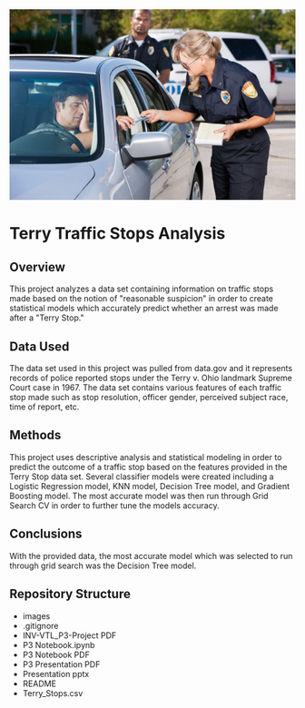 <img src="Images\2.jpg" alt="A" style="zoom:200%;" />

# Terry Traffic Stops Analysis

## Overview

This project analyzes a data set containing information on traffic stops made based on the notion of "reasonable suspicion" in order to create statistical models which accurately predict whether an arrest was made after a "Terry Stop."

## Data Used

The data set used in this project was pulled from data.gov and it represents records of police reported stops under the Terry v. Ohio landmark Supreme Court case in 1967.  The data set contains various features of each traffic stop made such as stop resolution, officer gender, perceived subject race, time of report, etc.

## Methods

This project uses descriptive analysis and statistical modeling in order to predict the outcome of a traffic stop based on the features provided in the Terry Stop data set.  Several classifier models were created including a Logistic Regression model, KNN model,  Decision Tree model, and Gradient Boosting model.  The most accurate model was then run through Grid Search CV in order to further tune the models accuracy.

## Conclusions

With the provided data, the most accurate model which was selected to run through grid search was the Decision Tree model.

## Repository Structure

- images
- .gitignore
- INV-VTL_P3-Project PDF
- P3 Notebook.ipynb
- P3 Notebook PDF
- P3 Presentation PDF
- Presentation pptx
- README
- Terry_Stops.csv